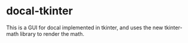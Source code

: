 # docal-tkinter

This is a GUI for docal implemented in tkinter, and uses the new tkinter-math library to render the math.
